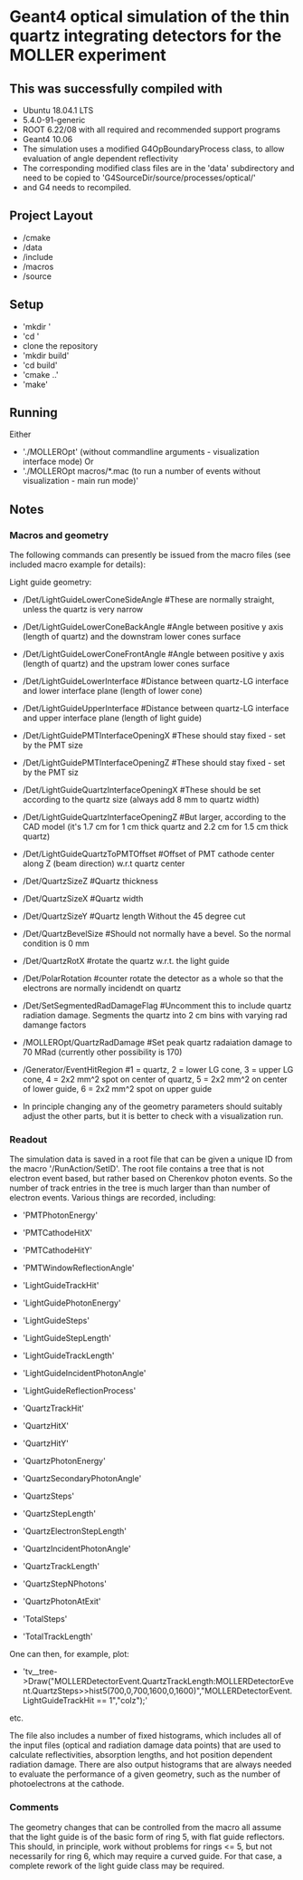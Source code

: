 # Geant4 optical simulation of the thin quartz integrating detectors for the MOLLER experiment 

## This was successfully compiled with

* Ubuntu 18.04.1 LTS
* 5.4.0-91-generic
* ROOT 6.22/08 with all required and recommended support programs
* Geant4 10.06
* The simulation uses a modified G4OpBoundaryProcess class, to allow evaluation of angle dependent reflectivity
* The corresponding modified class files are in the 'data' subdirectory and need to be copied to 'G4SourceDir/source/processes/optical/'  
* and G4 needs to recompiled.

## Project Layout

* /cmake
* /data
* /include
* /macros
* /source

## Setup

* 'mkdir <some directory>'
* 'cd <some directory>'
* clone the repository
* 'mkdir build'
* 'cd build'
* 'cmake ..'
* 'make'

## Running

Either
* './MOLLEROpt' (without commandline arguments - visualization interface mode)
Or
* './MOLLEROpt macros/*.mac (to run a number of events without visualization - main run mode)'


## Notes

### Macros and geometry

The following commands can presently be issued from the macro files (see included macro example for details):

Light guide geometry:

* /Det/LightGuideLowerConeSideAngle       #These are normally straight, unless the quartz is very narrow
* /Det/LightGuideLowerConeBackAngle       #Angle between positive y axis (length of quartz) and the downstram lower cones surface 
* /Det/LightGuideLowerConeFrontAngle      #Angle between positive y axis (length of quartz) and the upstram lower cones surface
* /Det/LightGuideLowerInterface           #Distance between quartz-LG interface and lower interface plane (length of lower cone)
* /Det/LightGuideUpperInterface           #Distance between quartz-LG interface and upper interface plane (length of light guide)

* /Det/LightGuidePMTInterfaceOpeningX     #These should stay fixed - set by the PMT size 
* /Det/LightGuidePMTInterfaceOpeningZ     #These should stay fixed - set by the PMT siz

* /Det/LightGuideQuartzInterfaceOpeningX  #These should be set according to the quartz size (always add 8 mm to quartz width)
* /Det/LightGuideQuartzInterfaceOpeningZ  #But larger, according to the CAD model  (it's 1.7 cm for 1 cm thick quartz and 2.2 cm for 1.5 cm thick quartz)

* /Det/LightGuideQuartzToPMTOffset        #Offset of PMT cathode center along Z (beam direction) w.r.t quartz center

* /Det/QuartzSizeZ                        #Quartz thickness
* /Det/QuartzSizeX                        #Quartz width
* /Det/QuartzSizeY                        #Quartz length Without the 45 degree cut
* /Det/QuartzBevelSize                    #Should not normally have a bevel. So the normal condition is 0 mm

* /Det/QuartzRotX                         #rotate the quartz w.r.t. the light guide
* /Det/PolarRotation                      #counter rotate the detector as a whole so that the electrons are normally incidendt on quartz

* /Det/SetSegmentedRadDamageFlag          #Uncomment this to include quartz radiation damage. Segments the quartz into 2 cm bins with varying rad damange factors
* /MOLLEROpt/QuartzRadDamage              #Set peak quartz radaiation damage to 70 MRad (currently other possibility is 170)

* /Generator/EventHitRegion               #1 = quartz, 2 = lower LG cone, 3 = upper LG cone, 4 = 2x2 mm^2 spot on center of quartz, 5 = 2x2 mm^2 on center of lower guide, 6 = 2x2 mm^2 spot on upper guide

* In principle changing any of the geometry parameters should suitably adjust the other parts, but it is better to check with
a visualization run.


### Readout

The simulation data is saved in a root file that can be given a unique ID from the macro '/RunAction/SetID'. The root file contains a tree that is not electron event based, but rather based on Cherenkov photon events. So the number of track entries in the tree is much larger than than number of electron events. Various things are recorded, including:

  * 'PMTPhotonEnergy'
  * 'PMTCathodeHitX'
  * 'PMTCathodeHitY'
  * 'PMTWindowReflectionAngle'
  
  * 'LightGuideTrackHit'
  * 'LightGuidePhotonEnergy'
  * 'LightGuideSteps'
  * 'LightGuideStepLength'
  * 'LightGuideTrackLength'
  * 'LightGuideIncidentPhotonAngle'
  * 'LightGuideReflectionProcess'

  * 'QuartzTrackHit'
  * 'QuartzHitX'
  * 'QuartzHitY'

  * 'QuartzPhotonEnergy'
  * 'QuartzSecondaryPhotonAngle'
  * 'QuartzSteps'
  * 'QuartzStepLength'
  * 'QuartzElectronStepLength'
  * 'QuartzIncidentPhotonAngle'
  * 'QuartzTrackLength'
  * 'QuartzStepNPhotons'
  * 'QuartzPhotonAtExit'

  * 'TotalSteps'
  * 'TotalTrackLength'

  One can then, for example, plot:

  * 'tv__tree->Draw("MOLLERDetectorEvent.QuartzTrackLength:MOLLERDetectorEvent.QuartzSteps>>hist5(700,0,700,1600,0,1600)","MOLLERDetectorEvent.LightGuideTrackHit == 1","colz");'

  etc.

The file also includes a number of fixed histograms, which includes all of the input files (optical and radiation damage data points) that are used to calculate reflectivities, absorption lengths, and hot position dependent radiation damage. There are also output histograms that are always needed to evaluate the performance of a given geometry, such as the number of photoelectrons at the cathode.

### Comments

The geometry changes that can be controlled from the macro all assume that the light guide is of the basic form of ring 5, with
flat guide reflectors. This should, in principle, work without problems for rings <= 5, but not necessarily for ring 6, which may require a curved guide. For that case, a complete rework of the light guide class may be required.  
